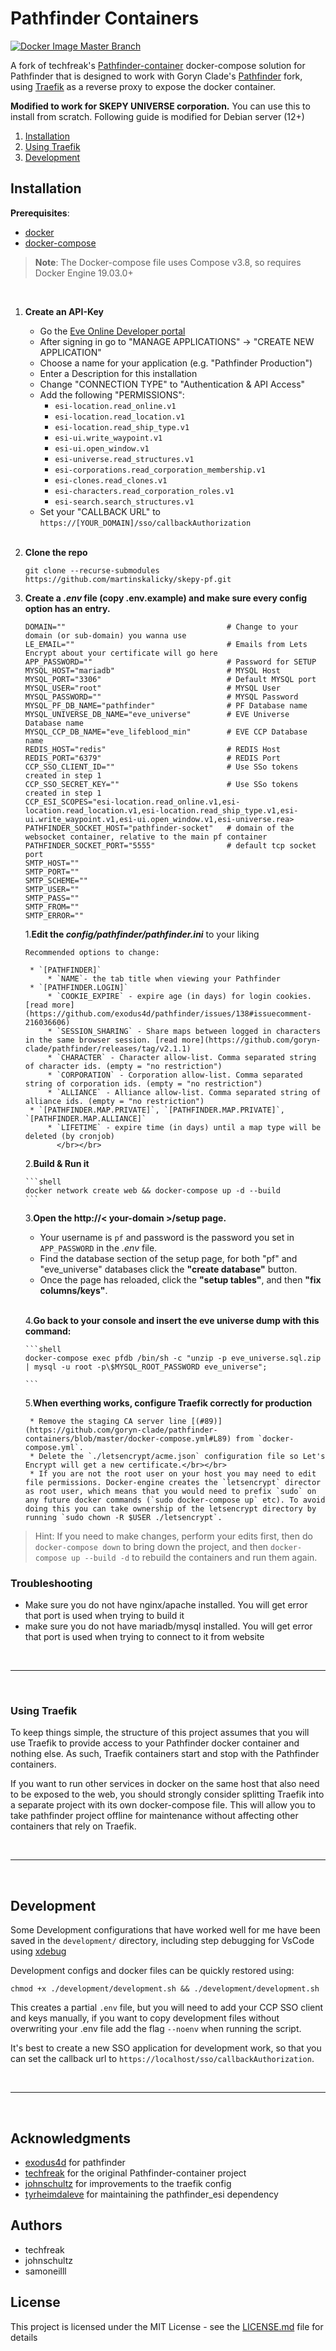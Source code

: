 # Pathfinder Containers

[![Docker Image Master Branch](https://github.com/goryn-clade/pathfinder-containers/actions/workflows/docker-image.yml/badge.svg?branch=master)](https://github.com/goryn-clade/pathfinder-containers/actions/workflows/docker-image.yml)

A fork of techfreak's [Pathfinder-container](https://gitlab.com/techfreak/pathfinder-container/) docker-compose solution for Pathfinder that is designed to work with Goryn Clade's [Pathfinder](https://github.com/goryn-clade/pathfinder/) fork, using [Traefik](https://traefik.io/) as a reverse proxy to expose the docker container.

**Modified to work for SKEPY UNIVERSE corporation.** You can use this to install from scratch. Following guide is modified for Debian server (12+)

1. [Installation](#installation)
2. [Using Traefik](#using-traefik)
3. [Development](#development)

## Installation

**Prerequisites**:

* [docker](https://docs.docker.com/)
* [docker-compose](https://docs.docker.com/)

> **Note**: The Docker-compose file uses Compose v3.8, so requires Docker Engine 19.03.0+

</br>

1. **Create an API-Key**

    * Go the [Eve Online Developer portal](https://developers.eveonline.com/)
    * After signing in go to "MANAGE APPLICATIONS" → "CREATE NEW APPLICATION"
    * Choose a name for your application (e.g. "Pathfinder Production")
    * Enter a Description for this installation
    * Change "CONNECTION TYPE" to "Authentication & API Access"
    * Add the following "PERMISSIONS":
        * `esi-location.read_online.v1`
        * `esi-location.read_location.v1`
        * `esi-location.read_ship_type.v1`
        * `esi-ui.write_waypoint.v1`
        * `esi-ui.open_window.v1`
        * `esi-universe.read_structures.v1`
        * `esi-corporations.read_corporation_membership.v1`
        * `esi-clones.read_clones.v1`
        * `esi-characters.read_corporation_roles.v1`
        * `esi-search.search_structures.v1`
    * Set your "CALLBACK URL" to `https://[YOUR_DOMAIN]/sso/callbackAuthorization`</br></br>
2. **Clone the repo**

   ```shell
   git clone --recurse-submodules  https://github.com/martinskalicky/skepy-pf.git
   ```
3. **Create a *.env* file (copy .env.example) and make sure every config option has an entry.**

   ```shell
   DOMAIN=""                                    # Change to your domain (or sub-domain) you wanna use
   LE_EMAIL=""                                  # Emails from Lets Encrypt about your certificate will go here
   APP_PASSWORD=""                              # Password for SETUP
   MYSQL_HOST="mariadb"                         # MYSQL Host
   MYSQL_PORT="3306"                            # Default MYSQL port
   MYSQL_USER="root"                            # MYSQL User
   MYSQL_PASSWORD=""                            # MYSQL Password
   MYSQL_PF_DB_NAME="pathfinder"                # PF Database name
   MYSQL_UNIVERSE_DB_NAME="eve_universe"        # EVE Universe Database name
   MYSQL_CCP_DB_NAME="eve_lifeblood_min"        # EVE CCP Database name
   REDIS_HOST="redis"                           # REDIS Host
   REDIS_PORT="6379"                            # REDIS Port
   CCP_SSO_CLIENT_ID=""                         # Use SSo tokens created in step 1
   CCP_SSO_SECRET_KEY=""                        # Use SSo tokens created in step 1
   CCP_ESI_SCOPES="esi-location.read_online.v1,esi-location.read_location.v1,esi-location.read_ship_type.v1,esi-ui.write_waypoint.v1,esi-ui.open_window.v1,esi-universe.rea>
   PATHFINDER_SOCKET_HOST="pathfinder-socket"   # domain of the websocket container, relative to the main pf container 
   PATHFINDER_SOCKET_PORT="5555"                # default tcp socket port
   SMTP_HOST=""
   SMTP_PORT=""
   SMTP_SCHEME=""
   SMTP_USER=""
   SMTP_PASS=""
   SMTP_FROM=""
   SMTP_ERROR=""
   ```

   1.**Edit the *config/pathfinder/pathfinder.ini*** to your liking

       Recommended options to change:

        * `[PATHFINDER]`
            * `NAME`- the tab title when viewing your Pathfinder
        * `[PATHFINDER.LOGIN]`
            * `COOKIE_EXPIRE` - expire age (in days) for login cookies. [read more](https://github.com/exodus4d/pathfinder/issues/138#issuecomment-216036606)
            * `SESSION_SHARING` - Share maps between logged in characters in the same browser session. [read more](https://github.com/goryn-clade/pathfinder/releases/tag/v2.1.1)
            * `CHARACTER` - Character allow-list. Comma separated string of character ids. (empty = "no restriction")
            * `CORPORATION` - Corporation allow-list. Comma separated string of corporation ids. (empty = "no restriction")
            * `ALLIANCE` - Alliance allow-list. Comma separated string of alliance ids. (empty = "no restriction")
        * `[PATHFINDER.MAP.PRIVATE]`, `[PATHFINDER.MAP.PRIVATE]`, `[PATHFINDER.MAP.ALLIANCE]`
            * `LIFETIME` - expire time (in days) until a map type will be deleted (by cronjob)
              </br></br>
   2.**Build & Run it**

       ```shell
       docker network create web && docker-compose up -d --build
       ```

   3.**Open the http://< your-domain >/setup page.**

    * Your username is `pf` and password is the password you set in `APP_PASSWORD` in the *.env* file.
    * Find the database section of the setup page, for both "pf" and "eve_universe" databases click the **"create database"** button.
    * Once the page has reloaded, click the **"setup tables"**, and then **"fix columns/keys"**.
      </br></br>

   4.**Go back to your console and insert the eve universe dump with this command:**

       ```shell
       docker-compose exec pfdb /bin/sh -c "unzip -p eve_universe.sql.zip | mysql -u root -p\$MYSQL_ROOT_PASSWORD eve_universe";
 
       ```
   5.**When everthing works, configure Traefik correctly for production**

        * Remove the staging CA server line [(#89)](https://github.com/goryn-clade/pathfinder-containers/blob/master/docker-compose.yml#L89) from `docker-compose.yml`.
        * Delete the `./letsencrypt/acme.json` configuration file so Let's Encrypt will get a new certificate.</br></br>
        * If you are not the root user on your host you may need to edit file permissions. Docker-engine creates the `letsencrypt` director as root user, which means that you would need to prefix `sudo` on any future docker commands (`sudo docker-compose up` etc). To avoid doing this you can take ownership of the letsencrypt directory by running `sudo chown -R $USER ./letsencrypt`.

> Hint: If you need to make changes, perform your edits first, then do `docker-compose down` to bring down the project, and then `docker-compose up --build -d` to rebuild the containers and run them again.

### Troubleshooting

- Make sure you do not have nginx/apache installed. You will get error that port is used when trying to build it
- make sure you do not have mariadb/mysql installed. You will get error that port is used when trying to connect to it from website

</br>

---

</br>

### Using Traefik

To keep things simple, the structure of this project assumes that you will use Traefik to provide access to your Pathfinder docker container and nothing else. As such, Traefik containers start and stop with the Pathfinder containers.

If you want to run other services in docker on the same host that also need to be exposed to the web, you should strongly consider splitting Traefik into a separate project with its own docker-compose file. This will allow you to take pathfinder project offline for maintenance without affecting other containers that rely on Traefik.

</br>

---

</br>

## Development

Some Development configurations that have worked well for me have been saved in the `development/` directory, including step debugging for VsCode using [xdebug](https://xdebug.org/)

Development configs and docker files can be quickly restored using:

```shell
chmod +x ./development/development.sh && ./development/development.sh
```

This creates a partial `.env` file, but you will need to add your CCP SSO client and keys manually, if you want to copy development files without overwriting your .env file add the flag `--noenv` when running the script.

It's best to create a new SSO application for development work, so that you can set the callback url to `https://localhost/sso/callbackAuthorization`.

</br>

---

</br>

## Acknowledgments

* [exodus4d](https://github.com/exodus4d/) for pathfinder
* [techfreak](https://gitlab.com/techfreak/pathfinder-container) for the original Pathfinder-container project
* [johnschultz](https://gitlab.com/johnschultz/pathfinder-container/) for improvements to the traefik config
* [tyrheimdaleve](https://github.com/TyrHeimdalEVE/pathfinder_esi) for maintaining the pathfinder_esi dependency

## Authors

* techfreak
* johnschultz
* samoneilll

## License

This project is licensed under the MIT License - see the [LICENSE.md](LICENSE.md) file for details